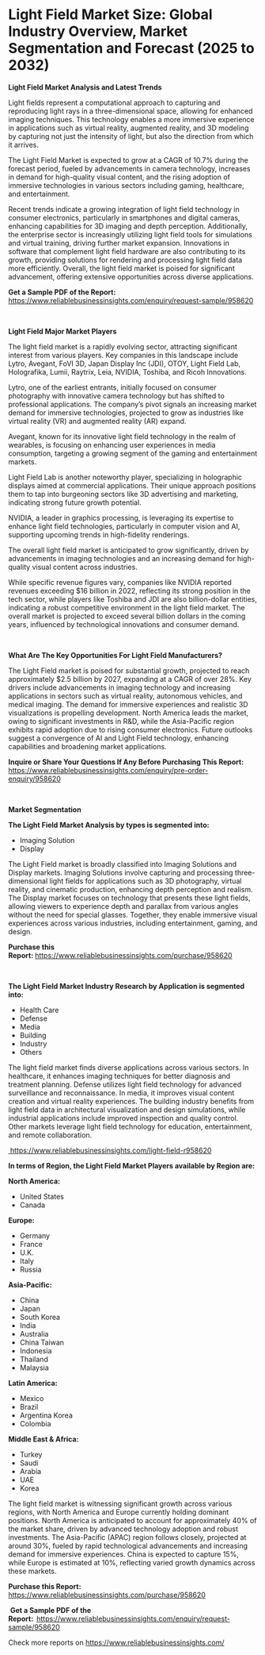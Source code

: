 <p><h1>Light Field Market Size: Global Industry Overview, Market Segmentation and Forecast (2025 to 2032)</h1></p><p><strong>Light Field Market Analysis and Latest Trends</strong></p>
<p><p>Light fields represent a computational approach to capturing and reproducing light rays in a three-dimensional space, allowing for enhanced imaging techniques. This technology enables a more immersive experience in applications such as virtual reality, augmented reality, and 3D modeling by capturing not just the intensity of light, but also the direction from which it arrives. </p><p>The Light Field Market is expected to grow at a CAGR of 10.7% during the forecast period, fueled by advancements in camera technology, increases in demand for high-quality visual content, and the rising adoption of immersive technologies in various sectors including gaming, healthcare, and entertainment. </p><p>Recent trends indicate a growing integration of light field technology in consumer electronics, particularly in smartphones and digital cameras, enhancing capabilities for 3D imaging and depth perception. Additionally, the enterprise sector is increasingly utilizing light field tools for simulations and virtual training, driving further market expansion. Innovations in software that complement light field hardware are also contributing to its growth, providing solutions for rendering and processing light field data more efficiently. Overall, the light field market is poised for significant advancement, offering extensive opportunities across diverse applications.</p></p>
<p><strong>Get a Sample PDF of the Report:&nbsp;</strong> <a href="https://www.reliablebusinessinsights.com/enquiry/request-sample/958620?utm_campaign=2111&utm_medium=2&utm_source=Github&utm_content=ia&utm_term=09032025&utm_id=light-field">https://www.reliablebusinessinsights.com/enquiry/request-sample/958620</a></p>
<p>&nbsp;</p>
<p><strong>Light Field Major Market Players</strong></p>
<p><p>The light field market is a rapidly evolving sector, attracting significant interest from various players. Key companies in this landscape include Lytro, Avegant, FoVI 3D, Japan Display Inc (JDI), OTOY, Light Field Lab, Holografika, Lumii, Raytrix, Leia, NVIDIA, Toshiba, and Ricoh Innovations.</p><p>Lytro, one of the earliest entrants, initially focused on consumer photography with innovative camera technology but has shifted to professional applications. The company’s pivot signals an increasing market demand for immersive technologies, projected to grow as industries like virtual reality (VR) and augmented reality (AR) expand.</p><p>Avegant, known for its innovative light field technology in the realm of wearables, is focusing on enhancing user experiences in media consumption, targeting a growing segment of the gaming and entertainment markets.</p><p>Light Field Lab is another noteworthy player, specializing in holographic displays aimed at commercial applications. Their unique approach positions them to tap into burgeoning sectors like 3D advertising and marketing, indicating strong future growth potential.</p><p>NVIDIA, a leader in graphics processing, is leveraging its expertise to enhance light field technologies, particularly in computer vision and AI, supporting upcoming trends in high-fidelity renderings.</p><p>The overall light field market is anticipated to grow significantly, driven by advancements in imaging technologies and an increasing demand for high-quality visual content across industries.</p><p>While specific revenue figures vary, companies like NVIDIA reported revenues exceeding $16 billion in 2022, reflecting its strong position in the tech sector, while players like Toshiba and JDI are also billion-dollar entities, indicating a robust competitive environment in the light field market. The overall market is projected to exceed several billion dollars in the coming years, influenced by technological innovations and consumer demand.</p></p>
<p>&nbsp;</p>
<p><strong>What Are The Key Opportunities For Light Field Manufacturers?</strong></p>
<p><p>The Light Field market is poised for substantial growth, projected to reach approximately $2.5 billion by 2027, expanding at a CAGR of over 28%. Key drivers include advancements in imaging technology and increasing applications in sectors such as virtual reality, autonomous vehicles, and medical imaging. The demand for immersive experiences and realistic 3D visualizations is propelling development. North America leads the market, owing to significant investments in R&D, while the Asia-Pacific region exhibits rapid adoption due to rising consumer electronics. Future outlooks suggest a convergence of AI and Light Field technology, enhancing capabilities and broadening market applications.</p></p>
<p><strong>Inquire or Share Your Questions If Any Before Purchasing This Report:</strong> <a href="https://www.reliablebusinessinsights.com/enquiry/pre-order-enquiry/958620?utm_campaign=2111&utm_medium=2&utm_source=Github&utm_content=ia&utm_term=09032025&utm_id=light-field">https://www.reliablebusinessinsights.com/enquiry/pre-order-enquiry/958620</a></p>
<p>&nbsp;</p>
<p><strong>Market Segmentation</strong></p>
<p><strong>The Light Field Market Analysis by types is segmented into:</strong></p>
<p><ul><li>Imaging Solution</li><li>Display</li></ul></p>
<p><p>The Light Field market is broadly classified into Imaging Solutions and Display markets. Imaging Solutions involve capturing and processing three-dimensional light fields for applications such as 3D photography, virtual reality, and cinematic production, enhancing depth perception and realism. The Display market focuses on technology that presents these light fields, allowing viewers to experience depth and parallax from various angles without the need for special glasses. Together, they enable immersive visual experiences across various industries, including entertainment, gaming, and design.</p></p>
<p><strong>Purchase this Report:&nbsp;</strong><a href="https://www.reliablebusinessinsights.com/purchase/958620?utm_campaign=2111&utm_medium=2&utm_source=Github&utm_content=ia&utm_term=09032025&utm_id=light-field">https://www.reliablebusinessinsights.com/purchase/958620</a></p>
<p>&nbsp;</p>
<p><strong>The Light Field Market Industry Research by Application is segmented into:</strong></p>
<p><ul><li>Health Care</li><li>Defense</li><li>Media</li><li>Building</li><li>Industry</li><li>Others</li></ul></p>
<p><p>The light field market finds diverse applications across various sectors. In healthcare, it enhances imaging techniques for better diagnosis and treatment planning. Defense utilizes light field technology for advanced surveillance and reconnaissance. In media, it improves visual content creation and virtual reality experiences. The building industry benefits from light field data in architectural visualization and design simulations, while industrial applications include improved inspection and quality control. Other markets leverage light field technology for education, entertainment, and remote collaboration.</p></p>
<p><a href="https://www.reliablebusinessinsights.com/light-field-r958620?utm_campaign=2111&utm_medium=2&utm_source=Github&utm_content=ia&utm_term=09032025&utm_id=light-field">&nbsp;https://www.reliablebusinessinsights.com/light-field-r958620</a></p>
<p><strong>In terms of Region, the Light Field Market Players available by Region are:</strong></p>
<p>
    <p> <strong> North America: </strong>
        <ul>
            <li>United States</li>
            <li>Canada</li>
        </ul>
        </p> 
    <p> <strong> Europe: </strong>
        <ul>
            <li>Germany</li>
            <li>France</li>
            <li>U.K.</li>
            <li>Italy</li>
            <li>Russia</li>
        </ul>
        </p> 
    <p> <strong> Asia-Pacific: </strong>
        <ul>
            <li>China</li>
            <li>Japan</li>
            <li>South Korea</li>
            <li>India</li>
            <li>Australia</li>
            <li>China Taiwan</li>
            <li>Indonesia</li>
            <li>Thailand</li>
            <li>Malaysia</li>
        </ul>
        </p> 
    <p> <strong> Latin America: </strong>
        <ul>
            <li>Mexico</li>
            <li>Brazil</li>
            <li>Argentina Korea</li>
            <li>Colombia</li>
        </ul>
        </p> 
    <p> <strong> Middle East & Africa: </strong>
        <ul>
            <li>Turkey</li>
            <li>Saudi</li>
            <li>Arabia</li>
            <li>UAE</li>
            <li>Korea</li>
        </ul>
    </p>
    </p>
<p><p>The light field market is witnessing significant growth across various regions, with North America and Europe currently holding dominant positions. North America is anticipated to account for approximately 40% of the market share, driven by advanced technology adoption and robust investments. The Asia-Pacific (APAC) region follows closely, projected at around 30%, fueled by rapid technological advancements and increasing demand for immersive experiences. China is expected to capture 15%, while Europe is estimated at 10%, reflecting varied growth dynamics across these markets.</p></p>
<p><strong>Purchase this Report: </strong><a href="https://www.reliablebusinessinsights.com/purchase/958620?utm_campaign=2111&utm_medium=2&utm_source=Github&utm_content=ia&utm_term=09032025&utm_id=light-field">https://www.reliablebusinessinsights.com/purchase/958620</a></p>
<p>&nbsp;<strong>Get a Sample PDF of the Report:&nbsp;&nbsp;</strong><a href="https://www.reliablebusinessinsights.com/enquiry/request-sample/958620?utm_campaign=2111&utm_medium=2&utm_source=Github&utm_content=ia&utm_term=09032025&utm_id=light-field">https://www.reliablebusinessinsights.com/enquiry/request-sample/958620</a></p>
<p><strong></strong></p>
<p>Check more reports on <a href="https://www.reliablebusinessinsights.com/?utm_campaign=2111&utm_medium=2&utm_source=Github&utm_content=ia&utm_term=09032025&utm_id=light-field">https://www.reliablebusinessinsights.com/</a></p>
